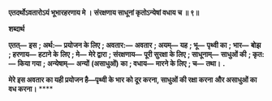 **एतदर्थोऽवतारोऽयं भूभारहरणाय मे ।** **संरक्षणाय साधूनां कृतोऽन्येषां वधाय च ॥ ९॥** 

**शब्दार्थ** 

**एतत्—** **इस** **; अर्थ:—** **प्रयोजन के लिए** **; अवतार:—** **अवतार** **; अयम्—** **यह** **; भू—** **पृथ्वी का** **; भार—** **बोझ** **; हरणाय—** **हटाने के** **लिए** **; मे—** **मेरे द्वारा** **; संरक्षणाय—** **पूरी सुरक्षा के लिए** **; साधूनाम्—** **साधुओं की** **; कृत:—** **किया गया** **; अन्येषाम्—** **अन्यों** **(असाधुओं) का** **; वधाय—** **मारने के लिए** **; च—** **तथा।** **.** 

**मेरे इस अवतार का यही प्रयोजन है—पृथ्वी के भार को दूर करना, साधुओं की रक्षा करना** **और असाधुओं का वध करना।** **** 